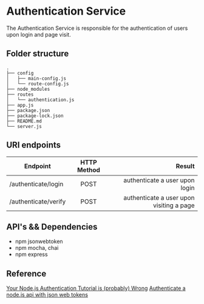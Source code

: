 # Authentication Service

The Authentication Service is responsible for the authentication of users upon login and page visit.

## Folder structure

```
.
├── config
│   ├── main-config.js
│   └── route-config.js
├── node_modules
├── routes
│   └── authentication.js
├── app.js
├── package.json
├── package-lock.json
├── README.md
└── server.js
```

## URI endpoints

| Endpoint          | HTTP Method |          Result |
| ----------------- | :---------:  | --------------: |
| /authenticate/login     |    POST     | authenticate a user upon login|
| /authenticate/verify   |     POST     | authenticate a user upon visiting a page |

## API's && Dependencies

* npm jsonwebtoken
* npm mocha, chai
* npm express

## Reference

[Your Node.js Authentication Tutorial is (probably) Wrong](https://hackernoon.com/your-node-js-authentication-tutorial-is-wrong-f1a3bf831a46)
[Authenticate a node.js api with json web tokens]( https://scotch.io/tutorials/authenticate-a-node-js-api-with-json-web-tokens)


